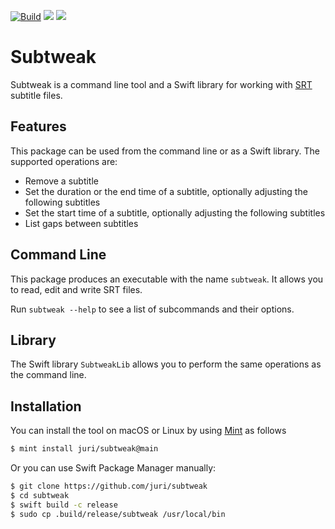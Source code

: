 [![Build](https://github.com/juri/subtweak/actions/workflows/build.yml/badge.svg)](https://github.com/juri/subtweak/actions/workflows/build.yml)
[![](https://img.shields.io/endpoint?url=https%3A%2F%2Fswiftpackageindex.com%2Fapi%2Fpackages%2Fjuri%2Fsubtweak%2Fbadge%3Ftype%3Dswift-versions)](https://swiftpackageindex.com/juri/subtweak)
[![](https://img.shields.io/endpoint?url=https%3A%2F%2Fswiftpackageindex.com%2Fapi%2Fpackages%2Fjuri%2Fsubtweak%2Fbadge%3Ftype%3Dplatforms)](https://swiftpackageindex.com/juri/subtweak)

# Subtweak

Subtweak is a command line tool and a Swift library for working with [SRT] subtitle files.

## Features

This package can be used from the command line or as a Swift library. The supported operations are:

- Remove a subtitle
- Set the duration or the end time of a subtitle, optionally adjusting the following subtitles
- Set the start time of a subtitle, optionally adjusting the following subtitles
- List gaps between subtitles

## Command Line

This package produces an executable with the name `subtweak`. It allows you to read, edit and write SRT files.

Run `subtweak --help` to see a list of subcommands and their options.

## Library

The Swift library `SubtweakLib` allows you to perform the same operations as the command line.

## Installation

You can install the tool on macOS or Linux by using [Mint] as follows

```sh
$ mint install juri/subtweak@main
```

Or you can use Swift Package Manager manually:

```sh
$ git clone https://github.com/juri/subtweak
$ cd subtweak
$ swift build -c release
$ sudo cp .build/release/subtweak /usr/local/bin
```

[SRT]: https://en.wikipedia.org/wiki/SubRip
[Mint]: https://github.com/yonaskolb/Mint
